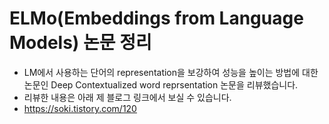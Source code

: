 # ELMo(Embeddings from Language Models) 논문 정리
* LM에서 사용하는 단어의 representation을 보강하여 성능을 높이는 방법에 대한 논문인 Deep Contextualized word reprsentation 논문을 리뷰했습니다.
* 리뷰한 내용은 아래 제 블로그 링크에서 보실 수 있습니다.
* https://soki.tistory.com/120
